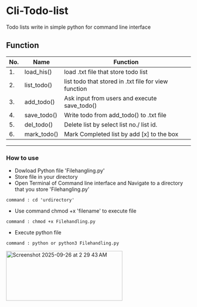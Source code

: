 # Cli-Todo-list
Todo lists write in simple python for command line interface

## Function
| No. | Name        | Function                           |    
|-----|-------------|------------------------------------|
|1.   | load_his()  | load .txt file that store todo list|
|2.   | list_todo() | list todo that stored in .txt file for view function|
|3.   | add_todo()  | Ask input from users and execute save_todo() |
|4.   | save_todo() | Write todo from add_todo() to .txt file |
|5.   | del_todo()  | Delete list by select list no./ list id.|
|6.   | mark_todo() | Mark Completed list by add [x] to the box |
----------------------------------------------------------------

### How to use
  - Dowload Python file 'Filehangling.py'
  - Store file in your directory
  - Open Terminal of Command line interface and Navigate to a directory that you store 'Filehangling.py'
```
command : cd 'urdirectory'
```
  - Use command chmod +x 'filename' to execute file
```
command : chmod +x Filehandling.py
```
  - Execute python file
```
command : python or python3 Filehandling.py
```
<img width="317" height="136" alt="Screenshot 2025-09-26 at 2 29 43 AM" src="https://github.com/user-attachments/assets/6d420a32-b31b-444b-b9cc-e497b4a90c51" />
